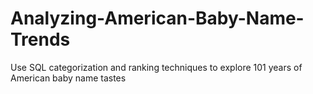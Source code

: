 # Analyzing-American-Baby-Name-Trends
Use SQL categorization and ranking techniques to explore 101 years of American baby name tastes
